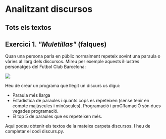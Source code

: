 # Analitzant discursos

## Tots els textos 
## Exercici 1. *"Muletillas"* (falques)
Quan una persona parla en públic normalment repeteix sovint una paraula o vàries al llarg dels discursos.
Mireu per exemple aquests il·lustres personatges del Futbol Club Barcelona:

[![](https://img.youtube.com/vi/qY1U6cs4fNM/2.jpg)](https://www.youtube.com/watch?v=qY1U6cs4fNM?t=19)

Heu de crear un programa que llegit un discurs us digui:


- Paraula més llarga
- Estadística de paraules i quants cops es repeteixen (sense tenir en compte majúscules i minúscules). Programació i proGRamaciÓ són dues vegades programació.
- El top 5 de paraules que es repeteixen més.

Aqui podeu obtenir els textos de la mateixa carpeta discursos. I heu de completar el codi discurs.py.


